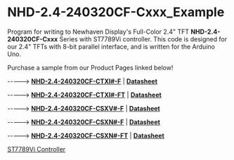 # NHD-2.4-240320CF-Cxxx_Example
Program for writing to Newhaven Display's Full-Color 2.4" TFT **NHD-2.4-240320CF-Cxxx** Series with ST7789Vi controller. This code is designed for our 2.4" TFTs with 8-bit parallel interface, and is written for the Arduino Uno. 

Purchase a sample from our Product Pages linked below!

-----> [**NHD-2.4-240320CF-CTXI#-F**](https://www.newhavendisplay.com/nhd24240320cfctxif-p-8176.html)   |   [**Datasheet**](https://www.newhavendisplay.com/specs/NHD-2.4-240320CF-CTXI-F.pdf)

-----> [**NHD-2.4-240320CF-CTXI#-FT**](https://www.newhavendisplay.com/nhd24240320cfctxift-p-8177.html)   |   [**Datasheet**](https://www.newhavendisplay.com/specs/NHD-2.4-240320CF-CTXI-FT.pdf)

-----> [**NHD-2.4-240320CF-CSXV#-F**](https://www.newhavendisplay.com/nhd24240320cfcsxvf-p-9517.html)   |   [**Datasheet**](https://www.newhavendisplay.com/specs/NHD-2.4-240320CF-CSXV-F.pdf)

-----> [**NHD-2.4-240320CF-CSXN#-F**](https://www.newhavendisplay.com/nhd24240320cfcsxnf-p-9494.html)   |   [**Datasheet**](https://www.newhavendisplay.com/specs/NHD-2.4-240320CF-CSXN-F.pdf)

-----> [**NHD-2.4-240320CF-CSXN#-FT**](https://www.newhavendisplay.com/nhd24240320cfcsxnft-p-9495.html)   |   [**Datasheet**](https://www.newhavendisplay.com/specs/NHD-2.4-240320CF-CSXN-FT.pdf)

[ST7789Vi Controller](https://www.newhavendisplay.com/resources_dataFiles/datasheets/LCDs/ST7789Vi.pdf)
